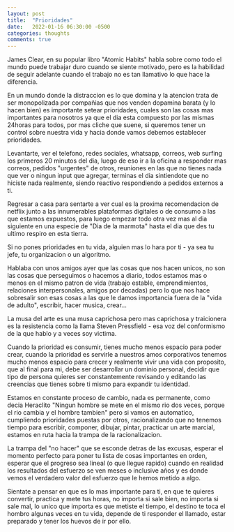 ```yaml
---
layout: post
title:  "Prioridades"
date:   2022-01-16 06:30:00 -0500
categories: thoughts
comments: true
---
```


James Clear, en su popular libro "Atomic Habits" habla sobre como todo el mundo puede trabajar duro cuando se siente motivado, pero es la habilidad de seguir adelante cuando el trabajo no es tan llamativo lo que hace la diferencia.

En un mundo donde la distraccion es lo que domina y la atencion trata de ser monopolizada por compañias que nos venden dopamina barata (y lo hacen bien) es importante setear prioridades, cuales son las cosas mas importantes para nosotros ya que el dia esta compuesto por las mismas 24horas para todos, por mas cliche que suene, si queremos tener un control sobre nuestra vida y hacia donde vamos debemos establecer prioridades.

Levantarte, ver el telefono, redes sociales, whatsapp, correos, web surfing los primeros 20 minutos del dia, luego de eso ir a la oficina a responder mas correos, pedidos "urgentes" de otros, reuniones en las que no tienes nada que ver o ningun input que agregar, terminas el dia sintiendote que no hiciste nada realmente, siendo reactivo respondiendo a pedidos externos a ti.

Regresar a casa para sentarte a ver cual es la proxima recomendacion de netflix junto a las innumerables plataformas digitales o de consumo a las que estamos expuestos, para luego empezar todo otra vez mas al dia siguiente en una especie de "Dia de la marmota" hasta el dia que des tu ultimo respiro en esta tierra.

Si no pones prioridades en tu vida, alguien mas lo hara por ti - ya sea tu jefe, tu organizacion o un algoritmo.

Hablaba con unos amigos ayer que las cosas que nos hacen unicos, no son las cosas que perseguimos o hacemos a diario, todos estamos mas o menos en el mismo patron de vida (trabajo estable, emprendimientos, relaciones interpersonales, amigos por decadas) pero lo que nos hace sobresalir son esas cosas a las que le damos importancia fuera de la "vida de adulto", escribir, hacer musica, crear...

La musa del arte es una musa caprichosa pero mas caprichosa y traicionera es la resistencia como la llama Steven Pressfield - esa voz del conformismo de la que hablo y a veces soy victima.

Cuando la prioridad es consumir, tienes mucho menos espacio para poder crear, cuando la prioridad es servirle a nuestros amos corporativos tenemos mucho menos espacio para crecer y realmente vivir una vida con proposito, que al final para mi, debe ser desarrollar un dominio personal, decidir que tipo de persona quieres ser constantemente revisando y editando las creencias que tienes sobre ti mismo para expandir tu identidad.

Estamos en constante proceso de cambio, nada es permanente, como decia Heraclito "Ningun hombre se mete en el mismo rio dos veces, porque el rio cambia y el hombre tambien" pero si vamos en automatico, cumpliendo prioridades puestas por otros, racionalizando que no tenemos tiempo para escribir, componer, dibujar, pintar, practicar un arte marcial, estamos en ruta hacia la trampa de la racionalizacion.

La trampa del "no hacer" que se esconde detras de las excusas, esperar el momento perfecto para poner tu lista de cosas importantes en orden, esperar que el progreso sea lineal (o que llegue rapido) cuando en realidad los resultados del esfuerzo se ven meses o inclusive años y es donde vemos el verdadero valor del esfuerzo que le hemos metido a algo.

Sientate a pensar en que es lo mas importante para ti, en que te quieres convertir, practica y mete tus horas, no importa si sale bien, no importa si sale mal, lo unico que importa es que metiste el tiempo, el destino te toca el hombro algunas veces en tu vida, depende de ti responder el llamado, estar preparado y tener los huevos de ir por ello.
